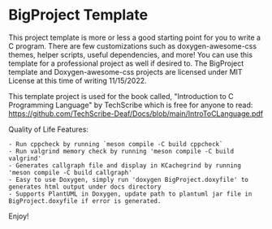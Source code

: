 # BigProject Template
This project template is more or less a good starting point for you to write a C program. There are few customizations such as doxygen-awesome-css themes, helper scripts, useful dependencies, and more! You can use this template for a professional project as well if desired to. The BigProject template and Doxygen-awesome-css projects are licensed under MIT License at this time of writing 11/15/2022.

This template project is used for the book called, "Introduction to C Programming Language" by TechScribe which is free for anyone to read: https://github.com/TechScribe-Deaf/Docs/blob/main/IntroToCLanguage.pdf

Quality of Life Features:

    - Run cppcheck by running `meson compile -C build cppcheck`
    - Run valgrind memory check by running 'meson compile -C build valgrind'
    - Generates callgraph file and display in KCachegrind by running 'meson compile -C build callgraph'
    - Easy to use Doxygen, simply run 'doxygen BigProject.doxyfile' to generates html output under docs directory
    - Supports PlantUML in Doxygen, update path to plantuml jar file in BigProject.doxyfile if error is generated.

Enjoy!
